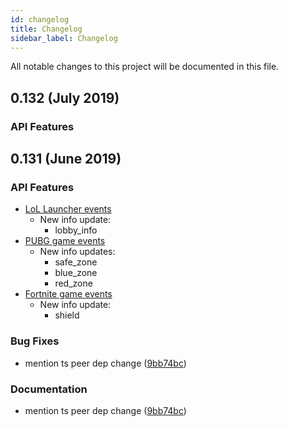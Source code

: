 ```yaml
---
id: changelog
title: Changelog
sidebar_label: Changelog
---
```


All notable changes to this project will be documented in this file.

## 0.132 (July 2019)

### API Features



## 0.131 (June 2019)

### API Features

* [LoL Launcher events](overwolf-games-launchers-events-lol)
  * New info update:
    * lobby_info
* [PUBG game events](overwolf-games-events-pubg)
  * New info updates:
    * safe_zone
    * blue_zone
    * red_zone
* [Fortnite game events](overwolf-games-events-fortnite)
  * New info update:
    * shield

### Bug Fixes

* mention ts peer dep change ([9bb74bc](https://github.com/vuejs/vue-cli/commit/9bb74bc))

### Documentation

* mention ts peer dep change ([9bb74bc](https://github.com/vuejs/vue-cli/commit/9bb74bc))
